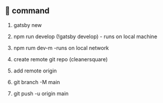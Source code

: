 ## 🚀 command

1.  gatsby new <foldername>
2.  npm run develop (!gatsby develop) - runs on local machine
3.  npm rum dev-m -runs on local network

4.  create remote git repo (cleanersquare)
5.  add remote origin
6.  git branch -M main
7.  git push -u origin main
